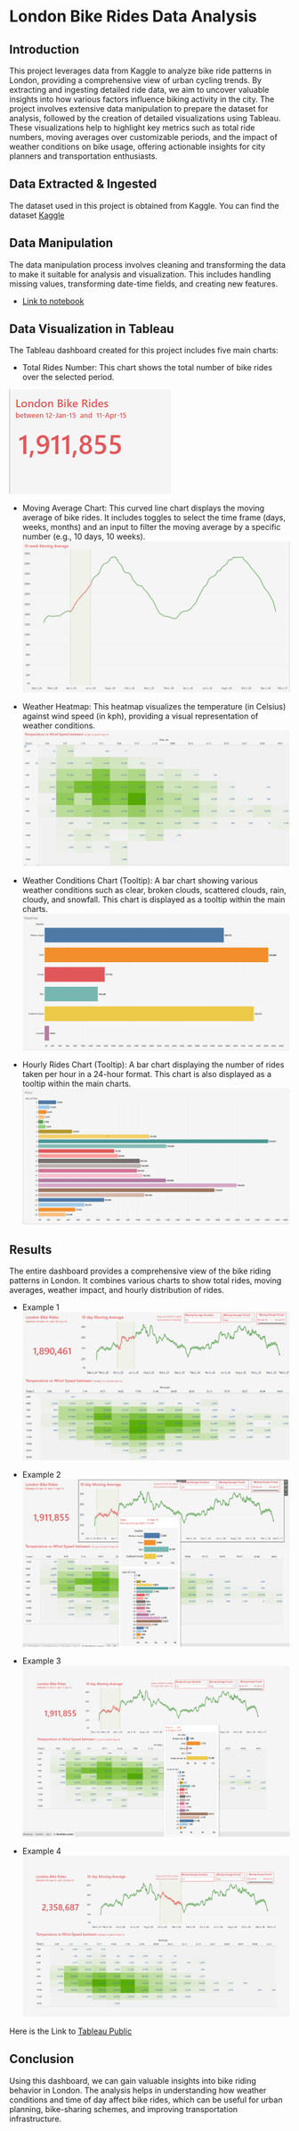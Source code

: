 # London Bike Rides Data Analysis

## Introduction
This project leverages data from Kaggle to analyze bike ride patterns in London, providing a comprehensive view of urban cycling trends. By extracting and ingesting detailed ride data, we aim to uncover valuable insights into how various factors influence biking activity in the city. The project involves extensive data manipulation to prepare the dataset for analysis, followed by the creation of detailed visualizations using Tableau. These visualizations help to highlight key metrics such as total ride numbers, moving averages over customizable periods, and the impact of weather conditions on bike usage, offering actionable insights for city planners and transportation enthusiasts.

## Data Extracted & Ingested
The dataset used in this project is obtained from Kaggle. You can find the dataset [Kaggle](https://www.kaggle.com/datasets/hmavrodiev/london-bike-sharing-dataset)

## Data Manipulation
The data manipulation process involves cleaning and transforming the data to make it suitable for analysis and visualization. This includes handling missing values, transforming date-time fields, and creating new features.
* [Link to notebook](https://github.com/shovit504/LondonBikeRidesAnalysis/blob/main/London_Bikes.ipynb)

## Data Visualization in Tableau
The Tableau dashboard created for this project includes five main charts:

* Total Rides Number: This chart shows the total number of bike rides over the selected period.
  
 ![TotalRidesCount](https://github.com/shovit504/LondonBikeRidesAnalysis/blob/main/images/TotalBikeRidesCount.png)

* Moving Average Chart: This curved line chart displays the moving average of bike rides. It includes toggles to select the time frame (days, weeks, months) and an input to filter the moving average by a specific number (e.g., 10 days, 10 weeks).
![MAC](https://github.com/shovit504/LondonBikeRidesAnalysis/blob/main/images/MovingAverage.png)

* Weather Heatmap: This heatmap visualizes the temperature (in Celsius) against wind speed (in kph), providing a visual representation of weather conditions.
![WeatherHeatmap](https://github.com/shovit504/LondonBikeRidesAnalysis/blob/main/images/WindTempHeatmap.png)

* Weather Conditions Chart (Tooltip): A bar chart showing various weather conditions such as clear, broken clouds, scattered clouds, rain, cloudy, and snowfall. This chart is displayed as a tooltip within the main charts.
![WeatherBar](https://github.com/shovit504/LondonBikeRidesAnalysis/blob/main/images/WeatherBar.png)

* Hourly Rides Chart (Tooltip): A bar chart displaying the number of rides taken per hour in a 24-hour format. This chart is also displayed as a tooltip within the main charts.
![HourBar](https://github.com/shovit504/LondonBikeRidesAnalysis/blob/main/images/HourBar.png)

## Results
The entire dashboard provides a comprehensive view of the bike riding patterns in London. It combines various charts to show total rides, moving averages, weather impact, and hourly distribution of rides.

* Example 1
![Example1](https://github.com/shovit504/LondonBikeRidesAnalysis/blob/main/images/Dashboard.png)

* Example 2
![Example2](https://github.com/shovit504/LondonBikeRidesAnalysis/blob/main/images/Dashboard1.png)

* Example 3
![Example3](https://github.com/shovit504/LondonBikeRidesAnalysis/blob/main/images/Dashboard2.png)

* Example 4
![Example4](https://github.com/shovit504/LondonBikeRidesAnalysis/blob/main/images/Dashboard3.png)

Here is the Link to [Tableau Public](https://public.tableau.com/app/profile/shovit.prusty/viz/londonBikeRides/BikeRidesLondon)

## Conclusion
Using this dashboard, we can gain valuable insights into bike riding behavior in London. The analysis helps in understanding how weather conditions and time of day affect bike rides, which can be useful for urban planning, bike-sharing schemes, and improving transportation infrastructure.
